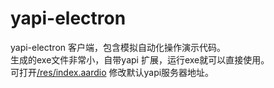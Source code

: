 # yapi-electron
yapi-electron 客户端，包含模拟自动化操作演示代码。   
生成的exe文件非常小，自带yapi 扩展，运行exe就可以直接使用。  
可打开[/res/index.aardio](./res/index.aardio) 修改默认yapi服务器地址。   



